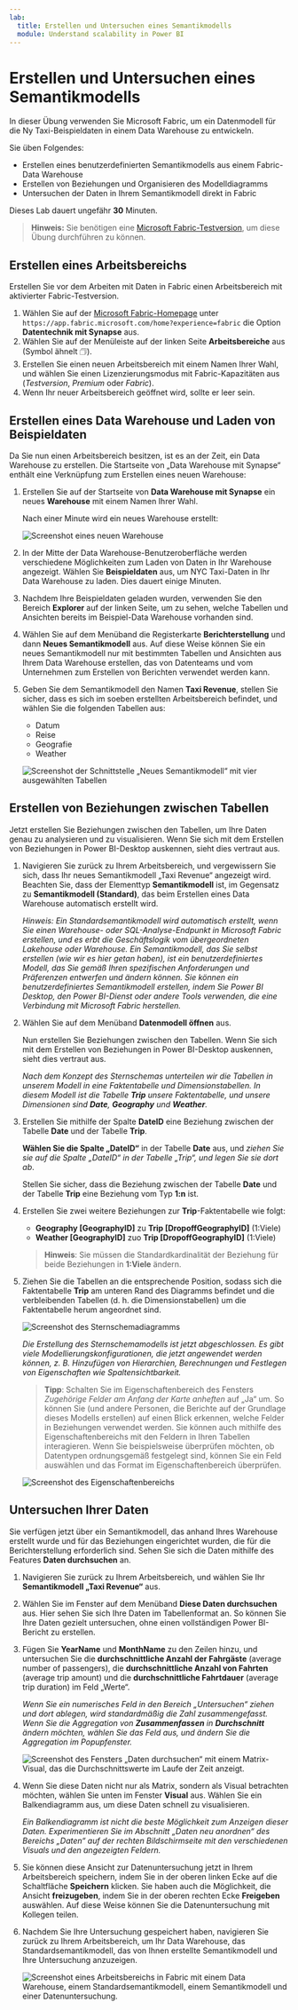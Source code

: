 ```yaml
---
lab:
  title: Erstellen und Untersuchen eines Semantikmodells
  module: Understand scalability in Power BI
---
```


# Erstellen und Untersuchen eines Semantikmodells

In dieser Übung verwenden Sie Microsoft Fabric, um ein Datenmodell für die Ny Taxi-Beispieldaten in einem Data Warehouse zu entwickeln.

Sie üben Folgendes:

- Erstellen eines benutzerdefinierten Semantikmodells aus einem Fabric-Data Warehouse
- Erstellen von Beziehungen und Organisieren des Modelldiagramms
- Untersuchen der Daten in Ihrem Semantikmodell direkt in Fabric

Dieses Lab dauert ungefähr **30** Minuten.

> **Hinweis:** Sie benötigen eine [Microsoft Fabric-Testversion](https://learn.microsoft.com/fabric/get-started/fabric-trial), um diese Übung durchführen zu können.

## Erstellen eines Arbeitsbereichs

Erstellen Sie vor dem Arbeiten mit Daten in Fabric einen Arbeitsbereich mit aktivierter Fabric-Testversion.

1. Wählen Sie auf der [Microsoft Fabric-Homepage](https://app.fabric.microsoft.com/home?experience=fabric) unter `https://app.fabric.microsoft.com/home?experience=fabric` die Option **Datentechnik mit Synapse** aus.
1. Wählen Sie auf der Menüleiste auf der linken Seite **Arbeitsbereiche** aus (Symbol ähnelt &#128455;).
1. Erstellen Sie einen neuen Arbeitsbereich mit einem Namen Ihrer Wahl, und wählen Sie einen Lizenzierungsmodus mit Fabric-Kapazitäten aus (*Testversion*, *Premium* oder *Fabric*).
1. Wenn Ihr neuer Arbeitsbereich geöffnet wird, sollte er leer sein.

## Erstellen eines Data Warehouse und Laden von Beispieldaten

Da Sie nun einen Arbeitsbereich besitzen, ist es an der Zeit, ein Data Warehouse zu erstellen. Die Startseite von „Data Warehouse mit Synapse“ enthält eine Verknüpfung zum Erstellen eines neuen Warehouse:

1. Erstellen Sie auf der Startseite von **Data Warehouse mit Synapse** ein neues **Warehouse** mit einem Namen Ihrer Wahl.

    Nach einer Minute wird ein neues Warehouse erstellt:
    
    ![Screenshot eines neuen Warehouse](./Images/new-data-warehouse2.png)

1. In der Mitte der Data Warehouse-Benutzeroberfläche werden verschiedene Möglichkeiten zum Laden von Daten in Ihr Warehouse angezeigt. Wählen Sie **Beispieldaten** aus, um NYC Taxi-Daten in Ihr Data Warehouse zu laden. Dies dauert einige Minuten.

1. Nachdem Ihre Beispieldaten geladen wurden, verwenden Sie den Bereich **Explorer** auf der linken Seite, um zu sehen, welche Tabellen und Ansichten bereits im Beispiel-Data Warehouse vorhanden sind.

1. Wählen Sie auf dem Menüband die Registerkarte **Berichterstellung** und dann **Neues Semantikmodell** aus. Auf diese Weise können Sie ein neues Semantikmodell nur mit bestimmten Tabellen und Ansichten aus Ihrem Data Warehouse erstellen, das von Datenteams und vom Unternehmen zum Erstellen von Berichten verwendet werden kann.

1. Geben Sie dem Semantikmodell den Namen **Taxi Revenue**, stellen Sie sicher, dass es sich im soeben erstellten Arbeitsbereich befindet, und wählen Sie die folgenden Tabellen aus:
   - Datum
   - Reise
   - Geografie
   - Weather
     
   ![Screenshot der Schnittstelle „Neues Semantikmodell“ mit vier ausgewählten Tabellen](./Images/new-semantic-model.png)
     
## Erstellen von Beziehungen zwischen Tabellen

Jetzt erstellen Sie Beziehungen zwischen den Tabellen, um Ihre Daten genau zu analysieren und zu visualisieren. Wenn Sie sich mit dem Erstellen von Beziehungen in Power BI-Desktop auskennen, sieht dies vertraut aus.

1. Navigieren Sie zurück zu Ihrem Arbeitsbereich, und vergewissern Sie sich, dass Ihr neues Semantikmodell „Taxi Revenue“ angezeigt wird. Beachten Sie, dass der Elementtyp **Semantikmodell** ist, im Gegensatz zu **Semantikmodell (Standard)**, das beim Erstellen eines Data Warehouse automatisch erstellt wird.

     *Hinweis: Ein Standardsemantikmodell wird automatisch erstellt, wenn Sie einen Warehouse- oder SQL-Analyse-Endpunkt in Microsoft Fabric erstellen, und es erbt die Geschäftslogik vom übergeordneten Lakehouse oder Warehouse. Ein Semantikmodell, das Sie selbst erstellen (wie wir es hier getan haben), ist ein benutzerdefiniertes Modell, das Sie gemäß Ihren spezifischen Anforderungen und Präferenzen entwerfen und ändern können. Sie können ein benutzerdefiniertes Semantikmodell erstellen, indem Sie Power BI Desktop, den Power BI-Dienst oder andere Tools verwenden, die eine Verbindung mit Microsoft Fabric herstellen.*

1. Wählen Sie auf dem Menüband **Datenmodell öffnen** aus.

    Nun erstellen Sie Beziehungen zwischen den Tabellen. Wenn Sie sich mit dem Erstellen von Beziehungen in Power BI-Desktop auskennen, sieht dies vertraut aus.

    *Nach dem Konzept des Sternschemas unterteilen wir die Tabellen in unserem Modell in eine Faktentabelle und Dimensionstabellen. In diesem Modell ist die Tabelle **Trip** unsere Faktentabelle, und unsere Dimensionen sind **Date**, **Geography** und **Weather**.*

1. Erstellen Sie mithilfe der Spalte **DateID** eine Beziehung zwischen der Tabelle **Date** und der Tabelle **Trip**.

    **Wählen Sie die Spalte „DateID“** in der Tabelle **Date** aus, und *ziehen Sie sie auf die Spalte „DateID“ in der Tabelle „Trip“, und legen Sie sie dort ab*.

    Stellen Sie sicher, dass die Beziehung zwischen der Tabelle **Date** und der Tabelle **Trip** eine Beziehung vom Typ **1:n** ist.

1. Erstellen Sie zwei weitere Beziehungen zur **Trip**-Faktentabelle wie folgt:

   - **Geography [GeographyID]** zu **Trip [DropoffGeographyID]** (1:Viele)
   - **Weather [GeographyID]** zuo **Trip [DropoffGeographyID]** (1:Viele)

    > **Hinweis**: Sie müssen die Standardkardinalität der Beziehung für beide Beziehungen in **1:Viele** ändern.

1. Ziehen Sie die Tabellen an die entsprechende Position, sodass sich die Faktentabelle **Trip** am unteren Rand des Diagramms befindet und die verbleibenden Tabellen (d. h. die Dimensionstabellen) um die Faktentabelle herum angeordnet sind.

    ![Screenshot des Sternschemadiagramms](./Images/star-schema-diagram.png)

    *Die Erstellung des Sternschemamodells ist jetzt abgeschlossen. Es gibt viele Modellierungskonfigurationen, die jetzt angewendet werden können, z. B. Hinzufügen von Hierarchien, Berechnungen und Festlegen von Eigenschaften wie Spaltensichtbarkeit.*

    > **Tipp**: Schalten Sie im Eigenschaftenbereich des Fensters *Zugehörige Felder am Anfang der Karte anheften* auf „Ja“ um. So können Sie (und andere Personen, die Berichte auf der Grundlage dieses Modells erstellen) auf einen Blick erkennen, welche Felder in Beziehungen verwendet werden. Sie können auch mithilfe des Eigenschaftenbereichs mit den Feldern in Ihren Tabellen interagieren. Wenn Sie beispielsweise überprüfen möchten, ob Datentypen ordnungsgemäß festgelegt sind, können Sie ein Feld auswählen und das Format im Eigenschaftenbereich überprüfen.

     ![Screenshot des Eigenschaftenbereichs](./Images/properties-pane.png)

## Untersuchen Ihrer Daten

Sie verfügen jetzt über ein Semantikmodell, das anhand Ihres Warehouse erstellt wurde und für das Beziehungen eingerichtet wurden, die für die Berichterstellung erforderlich sind. Sehen Sie sich die Daten mithilfe des Features **Daten durchsuchen** an.

1. Navigieren Sie zurück zu Ihrem Arbeitsbereich, und wählen Sie Ihr **Semantikmodell „Taxi Revenue“** aus.

1. Wählen Sie im Fenster auf dem Menüband **Diese Daten durchsuchen** aus. Hier sehen Sie sich Ihre Daten im Tabellenformat an. So können Sie Ihre Daten gezielt untersuchen, ohne einen vollständigen Power BI-Bericht zu erstellen.

1. Fügen Sie **YearName** und **MonthName** zu den Zeilen hinzu, und untersuchen Sie die **durchschnittliche Anzahl der Fahrgäste** (average number of passengers), die **durchschnittliche Anzahl von Fahrten** (average trip amount) und die **durchschnittliche Fahrtdauer** (average trip duration) im Feld „Werte“.

    *Wenn Sie ein numerisches Feld in den Bereich „Untersuchen“ ziehen und dort ablegen, wird standardmäßig die Zahl zusammengefasst. Wenn Sie die Aggregation von **Zusammenfassen** in **Durchschnitt** ändern möchten, wählen Sie das Feld aus, und ändern Sie die Aggregation im Popupfenster.*

    ![Screenshot des Fensters „Daten durchsuchen“ mit einem Matrix-Visual, das die Durchschnittswerte im Laufe der Zeit anzeigt.](./Images/explore-data-fabric.png)

1. Wenn Sie diese Daten nicht nur als Matrix, sondern als Visual betrachten möchten, wählen Sie unten im Fenster **Visual** aus. Wählen Sie ein Balkendiagramm aus, um diese Daten schnell zu visualisieren.

   *Ein Balkendiagramm ist nicht die beste Möglichkeit zum Anzeigen dieser Daten. Experimentieren Sie im Abschnitt „Daten neu anordnen“ des Bereichs „Daten“ auf der rechten Bildschirmseite mit den verschiedenen Visuals und den angezeigten Feldern.*

1. Sie können diese Ansicht zur Datenuntersuchung jetzt in Ihrem Arbeitsbereich speichern, indem Sie in der oberen linken Ecke auf die Schaltfläche **Speichern** klicken. Sie haben auch die Möglichkeit, die Ansicht **freizugeben**, indem Sie in der oberen rechten Ecke **Freigeben** auswählen. Auf diese Weise können Sie die Datenuntersuchung mit Kollegen teilen.

1. Nachdem Sie Ihre Untersuchung gespeichert haben, navigieren Sie zurück zu Ihrem Arbeitsbereich, um Ihr Data Warehouse, das Standardsemantikmodell, das von Ihnen erstellte Semantikmodell und Ihre Untersuchung anzuzeigen.

    ![Screenshot eines Arbeitsbereichs in Fabric mit einem Data Warehouse, einem Standardsemantikmodell, einem Semantikmodell und einer Datenuntersuchung.](./Images/semantic-model-workspace.png)
